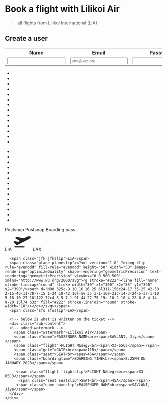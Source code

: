 # Book a flight with Lilikoi Air
> all flights from Lilikoi International (LIA)

## Create a user

<!-- below is what the user inputs; stored and eventually used -->
<table>
    <tr>
        <th><label for="name">Name</label></th>
        <th><label for="email">Email</label></th>
        <th><label for="password">Password</label></th>
        <th><label for="phone">Phone</label></th>
    </tr>
    <tr>
        <td><input type="text" name="name" id="name" required></td>
        <td><input type="email" name="email" id="email" placeholder="abc@xyz.org" required></td>
        <td><input type="password" name="password" id="password" required></td>
        <td><input type="tel" name="phone_num" id="phone_num"
            pattern="[0-9]{3}-[0-9]{3}-[0-9]{4}"
            placeholder="999-999-9999"></td>
        <td ><button onclick="create_User()">Create</button></td>
    </tr>
<tr>
</tr>
</table>
<div class="box">
  <div class="clip"></div>
  <ul class="left">
    <li></li>
    <li></li>
    <li></li>
    <li></li>
    <li></li>
    <li></li>
    <li></li>
    <li></li>
    <li></li>
    <li></li>
    <li></li>
    <li></li>
    <li></li>
    <li></li>
  </ul>
  
  <ul class="right">
    <li></li>
    <li></li>
    <li></li>
    <li></li>
    <li></li>
    <li></li>
    <li></li>
    <li></li>
    <li></li>
    <li></li>
    <li></li>
    <li></li>
    <li></li>
    <li></li>
  </ul>
  
  <div class="ticket">
    <span class="airline">Postsnap</span>
    <span class="airline airlineslip">Postsnap</span>
    <span class="boarding">Boarding pass</span>
    <div class="content">
      <span class="jfk">LIA</span>
      <span class="plane"><?xml version="1.0" ?><svg clip-rule="evenodd" fill-rule="evenodd" height="60" width="60" image-rendering="optimizeQuality" shape-rendering="geometricPrecision" text-rendering="geometricPrecision" viewBox="0 0 500 500" xmlns="http://www.w3.org/2000/svg"><g stroke="#222"><line fill="none" stroke-linecap="round" stroke-width="30" x1="300" x2="55" y1="390" y2="390"/><path d="M98 325c-9 10 10 16 25 6l311-156c24-17 35-25 42-50 2-15-46-11-78-7-15 1-34 10-42 16l-56 35 1-1-169-31c-14-3-24-5-37-1-10 5-18 10-27 18l122 72c4 3 5 7 1 9l-44 27-75-15c-10-2-18-4-28 0-8 4-14 9-20 15l74 63z" fill="#222" stroke-linejoin="round" stroke-width="10"/></g></svg></span>
      <span class="sfo">LAX</span>
      
      <span class="jfk jfkslip">LIA</span>
      <span class="plane planeslip"><?xml version="1.0" ?><svg clip-rule="evenodd" fill-rule="evenodd" height="50" width="50" image-rendering="optimizeQuality" shape-rendering="geometricPrecision" text-rendering="geometricPrecision" viewBox="0 0 500 500" xmlns="http://www.w3.org/2000/svg"><g stroke="#222"><line fill="none" stroke-linecap="round" stroke-width="30" x1="300" x2="55" y1="390" y2="390"/><path d="M98 325c-9 10 10 16 25 6l311-156c24-17 35-25 42-50 2-15-46-11-78-7-15 1-34 10-42 16l-56 35 1-1-169-31c-14-3-24-5-37-1-10 5-18 10-27 18l122 72c4 3 5 7 1 9l-44 27-75-15c-10-2-18-4-28 0-8 4-14 9-20 15l74 63z" fill="#222" stroke-linejoin="round" stroke-width="10"/></g></svg></span>
      <span class="sfo sfoslip">LAX</span>

      <!-- below is what is written on the ticket -->
      <div class="sub-content">
      <!-- added watermark -->
        <span class="watermark">Lilikoi Air</span>
        <span class="name">PASSENGER NAME<br><span>SAVLANI, Jiya</span></span>
        <span class="flight">FLIGHT N&deg;<br><span>X3-65C3</span></span>
        <span class="gate">GATE<br><span>11B</span></span>
        <span class="seat">SEAT<br><span>45A</span></span>
        <span class="boardingtime">BOARDING TIME<br><span>8:25PM ON JANUARY 2023</span></span>
            
         <span class="flight flightslip">FLIGHT N&deg;<br><span>X3-65C3</span></span>
          <span class="seat seatslip">SEAT<br><span>45A</span></span>
         <span class="name nameslip">PASSENGER NAME<br><span>SAVLANI, Jiya</span></span>
      </div>
    </div>
  </div>
</div>


